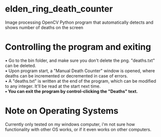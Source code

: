 # elden_ring_death_counter
 Image processing OpenCV Python program that automatically detects and shows number of deaths on the screen

 # Controlling the program and exiting
  • Go to the bin folder, and make sure you don't delete the png. "deaths.txt" can be deleted.  
  • Upon program start, a "Manual Death Counter" window is opened, where deaths can be incremented or decremented in case of errors.  
  • A "deaths.txt" is written at the end of the program, which can be modified to any integer. It'll be read at the start next time.  
**• You can exit the program by control-clicking the "Deaths" text.**

 # Note on Operating Systems
   Currently only tested on my windows computer, i'm not sure how functionality with other OS works, or if it even works on other computers.
